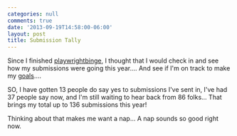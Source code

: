 ```yaml
---
categories: null
comments: true
date: '2013-09-19T14:58:00-06:00'
layout: post
title: Submission Tally
---
```


Since I finished [playwrightbinge](http://groups.yahoo.com/neo/groups/playwrightbinge/info), I thought that I would check in and see how my submissions were going this year.... And see if I'm on track to make my [goals](http://rachelbublitz.com/blog/2012/12/31/10-resolutions-for-2013/)....

SO, I have gotten 13 people do say yes to submissions I've sent in, I've had 37 people say now, and I'm still waiting to hear back from 86 folks... That brings my total up to 136 submissions this year! 

Thinking about that makes me want a nap... A nap sounds so good right now.